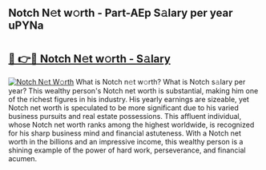 ## Notch N𝚎t w𝚘rth - Part-AEp S𝚊lary per year uPYNa

# <h2><a href="http://gc3nvh2.nevu.top/?p=Notch">🔗 👉🔴 Notch N𝚎t w𝚘rth - S𝚊lary</a></h2>

[![Notch N𝚎t W𝚘rth](https://i.imgur.com/Oavwk0R.jpeg)](http://gc3nvh2.nevu.top/?p=Notch)
What is Notch n𝚎t w𝚘rth? What is Notch s𝚊lary per year?
This wealthy person's Notch net worth is substantial, making him one of the richest figures in his industry. His yearly earnings are sizeable, yet Notch net worth is speculated to be more significant due to his varied business pursuits and real estate possessions. This affluent individual, whose Notch net worth ranks among the highest worldwide, is recognized for his sharp business mind and financial astuteness. With a Notch net worth in the billions and an impressive income, this wealthy person is a shining example of the power of hard work, perseverance, and financial acumen.
